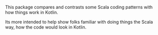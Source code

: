 This package compares and contrasts some Scala coding patterns with how things work in Kotlin.

Its more intended to help show folks familiar with doing things the Scala way, how the code would look in Kotlin.